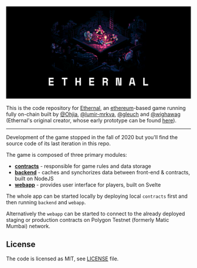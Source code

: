 ![alt text](./ethernal.png)

This is the code repository for [Ethernal](https://ethernal.world), an [ethereum](https://ethereum.org)-based game running fully on-chain built by [@Ohjia](https://github.com/Ohjia), [@lumir-mrkva](https://github.com/lumir-mrkva), [@gleuch](https://github.com/gleuch) and [@wighawag](https://github.com/wighawag) (Ethernal's original creator, whose early prototype can be found [here](https://github.com/wighawag/the_eternal_dungeon)).

---

Development of the game stopped in the fall of 2020 but you'll find the source code of its last iteration in this repo.

The game is composed of three primary modules:

- **[contracts](contracts/)** - responsible for game rules and data storage
- **[backend](backend/)** - caches and synchorizes data between front-end & contracts, built on NodeJS
- **[webapp](webapp/)** - provides user interface for players, built on Svelte

The whole app can be started locally by deploying local `contracts` first and then running `backend` and `webapp`.
    
Alternatively the `webapp` can be started to connect to the already deployed staging or production contracts on Polygon Testnet (formerly Matic Mumbai) network.

## License

The code is licensed as MIT, see [LICENSE](./LICENSE) file.
